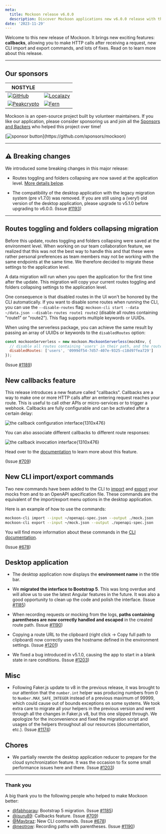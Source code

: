 ```yaml
---
meta:
  title: Mockoon release v6.0.0
  description: Discover Mockoon applications new v6.0.0 release with the new callbacks feature, CLI import/export commands, bug fixes and more.
date: '2023-11-29'
---
```


Welcome to this new release of Mockoon. It brings new exciting features: **callbacks**, allowing you to make HTTP calls after receiving a request, new CLI import and export commands, and lots of fixes. Read on to learn more about this release.

---

## Our sponsors

| NOSTYLE                                                                                                                                         |                                                                                                                                            |
| ----------------------------------------------------------------------------------------------------------------------------------------------- | ------------------------------------------------------------------------------------------------------------------------------------------ |
| [![GitHub](https://mockoon.com/images/sponsors/github.png)](https://github.blog/2023-04-12-github-accelerator-our-first-cohort-and-whats-next/) | [![Localazy](https://mockoon.com/images/sponsors/localazy.png)](https://localazy.com/register?ref=a9CiDC61gOac-azO)                        |
| [![Peakcrypto](https://mockoon.com/images/sponsors/peakcrypto.png)](https://www.peakcrypto.com/)                                                | [![Fern](https://mockoon.com/images/sponsors/fern.png)](https://www.devmark.ai/fern/?utm_source=mockoon&utm_loc=releasenote&utm_type=logo) |

Mockoon is an open-source project built by volunteer maintainers. If you like our application, please consider sponsoring us and join all the [Sponsors and Backers](https://github.com/mockoon/mockoon/blob/main/backers.md) who helped this project over time!

[![sponsor button](https://mockoon.com/images/sponsor-btn-250.png?)](https://github.com/sponsors/mockoon)

---

## ⚠️ Breaking changes

We introduced some breaking changes in this major release:

- Routes toggling and folders collapsing are now saved at the application level. [More details below](#routes-toggling-and-folders-collapsing-migration).

- The compatibility of the desktop application with the legacy migration system (pre v1.7.0) was removed. If you are still using a (very!) old version of the desktop application, please upgrade to v5.1.0 before upgrading to v6.0.0. (Issue [#1193](https://github.com/mockoon/mockoon/issues/1193))

---

## Routes toggling and folders collapsing migration

Before this update, routes toggling and folders collapsing were saved at the environment level. When working on our team collaboration feature, we realized that this was not the best way to handle this and that these were rather personal preferences as team members may not be working with the same endpoints at the same time. We therefore decided to migrate these settings to the application level.

A data migration will run when you open the application for the first time after the update. This migration will copy your current routes toggling and folders collapsing settings to the application level.

One consequence is that disabled routes in the UI won't be honored by the CLI automatically. If you want to disable some routes when running the CLI, you can use the `--disable-routes` flag: `mockoon-cli start --data ~/data.json --disable-routes route1 route2` (disable all routes containing "route1" or "route2"). This flag supports multiple keywords or UUIDs.

When using the serverless package, you can achieve the same result by passing an array of UUIDs or keywords to the `disabledRoutes` option:

```javascript
const mockoonServerless = new mockoon.MockoonServerless(mockEnv, {
  // disable all routes containing 'users' in their path, and the route with UUID '0999df54-7d57-407e-9325-c18d97fea729'
  disabledRoutes: ['users', '0999df54-7d57-407e-9325-c18d97fea729']
});
```

(Issue [#1189](https://github.com/mockoon/mockoon/issues/1189))

## New callbacks feature

This release introduces a new feature called "callbacks". Callbacks are a way to make one or more HTTP calls after an entering request reaches your route. This is useful to call other APIs or micro-services or to trigger a webhook. Callbacks are fully configurable and can be activated after a certain delay:

![the callback configuration interface{1310x476}](/images/releases/6.0.0/callbacks-configuration-interface.png)

You can also associate different callbacks to different route responses:

![the callback invocation interface{1310x476}](/images/releases/6.0.0/callbacks-invocation-interface.png)

Head over to the [documentation](https://mockoon.com/docs/latest/callbacks/overview) to learn more about this feature.

(Issue [#709](https://github.com/mockoon/mockoon/issues/709))

## New CLI import/export commands

Two new commands have been added to the CLI to [import](https://github.com/mockoon/mockoon/blob/main/packages/cli/README.md#import-command) and [export](https://github.com/mockoon/mockoon/blob/main/packages/cli/README.md#export-command) your mocks from and to an OpenAPI specification file. These commands are the equivalent of the import/export menu options in the desktop application.

Here is an example of how to use the commands:

```bash
mockoon-cli import --input ~/openapi-spec.json --output ./mock.json
mockoon-cli export --input ~/mock.json --output ./openapi-spec.json
```

You will find more information about these commands in the [CLI documentation](https://github.com/mockoon/mockoon/blob/main/packages/cli/README.md#import-command).

(Issue [#678](https://github.com/mockoon/mockoon/issues/678))

## Desktop application

- The desktop application now displays the **environment name** in the title bar.

- We **migrated the interface to Bootstrap 5**. This was long overdue and will allow us to use the latest Angular features in the future. It was also a good opportunity to clean up the code and polish the interface. (Issue [#1185](https://github.com/mockoon/mockoon/issues/1185))

- When recording requests or mocking from the logs, **paths containing parentheses are now correctly handled and escaped** in the created route path. (Issue [#1190](https://github.com/mockoon/mockoon/issues/1190))

- Copying a route URL to the clipboard (right click -> Copy full path to clipboard) now correctly uses the hostname defined in the environment settings. (Issue [#1201](https://github.com/mockoon/mockoon/issues/1201))

- We fixed a bug introduced in v5.1.0, causing the app to start in a blank state in rare conditions. (Issue [#1203](https://github.com/mockoon/mockoon/pull/1203))

## Misc

- Following Faker.js update to v8 in the previous release, it was brought to our attention that the `number.int` helper was producing numbers from 0 to `Number.MAX_SAFE_INTEGER` instead of a previous maximum of 99999, which could cause out of bounds exceptions on some systems. We took extra care to migrate all your helpers in the previous version and went through all the changes in Faker.js v8, but this one slipped through. We apologize for the inconvenience and fixed the migration script and usages of the helpers throughout all our resources (documentation, etc.). (Issue [#1174](https://github.com/mockoon/mockoon/issues/1174))

## Chores

- We partially rewrote the desktop application reducer to prepare for the cloud synchronization feature. It was the occasion to fix some small performance issues here and there. (Issue [#1203](https://github.com/mockoon/mockoon/pull/1203))

---

### Thank you

A big thank you to the following people who helped to make Mockoon better:

- [@fabhoarau](https://github.com/fabhoarau): Bootstrap 5 migration. (Issue [#1185](https://github.com/mockoon/mockoon/issues/1185))
- [@isuru89](https://github.com/isuru89): Callbacks feature. (Issue [#709](https://github.com/mockoon/mockoon/issues/709))
- [@Mavbraz](https://github.com/Mavbraz): New CLI commands. (Issue [#678](https://github.com/mockoon/mockoon/issues/678))
- [@neotrow](https://github.com/neotrow): Recording paths with parentheses. (Issue [#1190](https://github.com/mockoon/mockoon/issues/1190))
